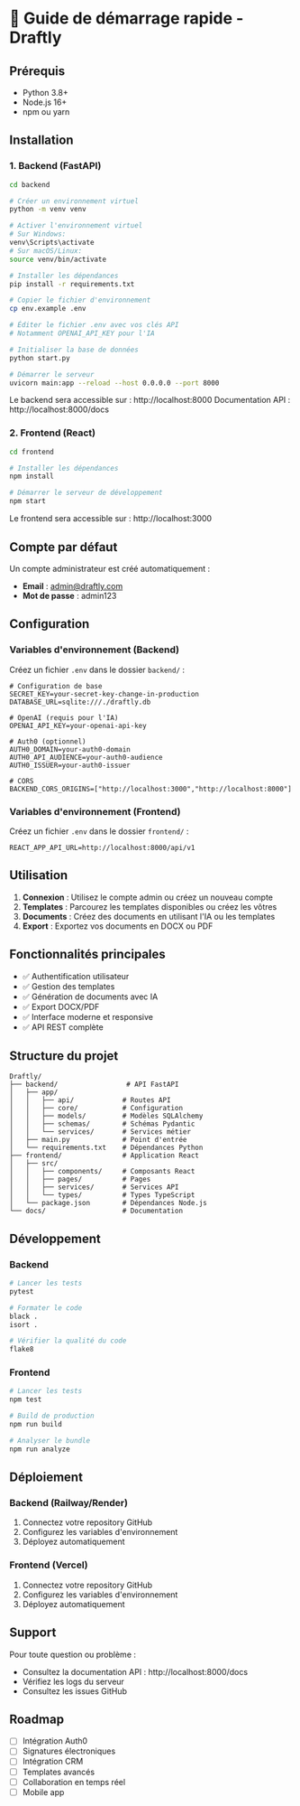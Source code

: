 # 🚀 Guide de démarrage rapide - Draftly

## Prérequis

- Python 3.8+
- Node.js 16+
- npm ou yarn

## Installation

### 1. Backend (FastAPI)

```bash
cd backend

# Créer un environnement virtuel
python -m venv venv

# Activer l'environnement virtuel
# Sur Windows:
venv\Scripts\activate
# Sur macOS/Linux:
source venv/bin/activate

# Installer les dépendances
pip install -r requirements.txt

# Copier le fichier d'environnement
cp env.example .env

# Éditer le fichier .env avec vos clés API
# Notamment OPENAI_API_KEY pour l'IA

# Initialiser la base de données
python start.py

# Démarrer le serveur
uvicorn main:app --reload --host 0.0.0.0 --port 8000
```

Le backend sera accessible sur : http://localhost:8000
Documentation API : http://localhost:8000/docs

### 2. Frontend (React)

```bash
cd frontend

# Installer les dépendances
npm install

# Démarrer le serveur de développement
npm start
```

Le frontend sera accessible sur : http://localhost:3000

## Compte par défaut

Un compte administrateur est créé automatiquement :
- **Email** : admin@draftly.com
- **Mot de passe** : admin123

## Configuration

### Variables d'environnement (Backend)

Créez un fichier `.env` dans le dossier `backend/` :

```env
# Configuration de base
SECRET_KEY=your-secret-key-change-in-production
DATABASE_URL=sqlite:///./draftly.db

# OpenAI (requis pour l'IA)
OPENAI_API_KEY=your-openai-api-key

# Auth0 (optionnel)
AUTH0_DOMAIN=your-auth0-domain
AUTH0_API_AUDIENCE=your-auth0-audience
AUTH0_ISSUER=your-auth0-issuer

# CORS
BACKEND_CORS_ORIGINS=["http://localhost:3000","http://localhost:8000"]
```

### Variables d'environnement (Frontend)

Créez un fichier `.env` dans le dossier `frontend/` :

```env
REACT_APP_API_URL=http://localhost:8000/api/v1
```

## Utilisation

1. **Connexion** : Utilisez le compte admin ou créez un nouveau compte
2. **Templates** : Parcourez les templates disponibles ou créez les vôtres
3. **Documents** : Créez des documents en utilisant l'IA ou les templates
4. **Export** : Exportez vos documents en DOCX ou PDF

## Fonctionnalités principales

- ✅ Authentification utilisateur
- ✅ Gestion des templates
- ✅ Génération de documents avec IA
- ✅ Export DOCX/PDF
- ✅ Interface moderne et responsive
- ✅ API REST complète

## Structure du projet

```
Draftly/
├── backend/                 # API FastAPI
│   ├── app/
│   │   ├── api/            # Routes API
│   │   ├── core/           # Configuration
│   │   ├── models/         # Modèles SQLAlchemy
│   │   ├── schemas/        # Schémas Pydantic
│   │   └── services/       # Services métier
│   ├── main.py             # Point d'entrée
│   └── requirements.txt    # Dépendances Python
├── frontend/               # Application React
│   ├── src/
│   │   ├── components/     # Composants React
│   │   ├── pages/          # Pages
│   │   ├── services/       # Services API
│   │   └── types/          # Types TypeScript
│   └── package.json        # Dépendances Node.js
└── docs/                   # Documentation
```

## Développement

### Backend

```bash
# Lancer les tests
pytest

# Formater le code
black .
isort .

# Vérifier la qualité du code
flake8
```

### Frontend

```bash
# Lancer les tests
npm test

# Build de production
npm run build

# Analyser le bundle
npm run analyze
```

## Déploiement

### Backend (Railway/Render)

1. Connectez votre repository GitHub
2. Configurez les variables d'environnement
3. Déployez automatiquement

### Frontend (Vercel)

1. Connectez votre repository GitHub
2. Configurez les variables d'environnement
3. Déployez automatiquement

## Support

Pour toute question ou problème :
- Consultez la documentation API : http://localhost:8000/docs
- Vérifiez les logs du serveur
- Consultez les issues GitHub

## Roadmap

- [ ] Intégration Auth0
- [ ] Signatures électroniques
- [ ] Intégration CRM
- [ ] Templates avancés
- [ ] Collaboration en temps réel
- [ ] Mobile app 